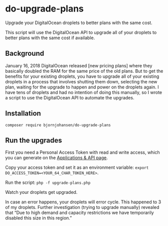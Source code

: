 # do-upgrade-plans
Upgrade your DigitalOcean droplets to better plans with the same cost.

This script will use the DigitalOcean API to upgrade all of your droplets to better plans with the same cost if available.

## Background

January 16, 2018 DigitalOcean released [new pricing plans] where they basically doubled the RAM for the same price of the old plans. But to get the benefits for your existing droplets, you have to upgrade all of your existing droplets in a process that involves shutting them down, selecting the new plan, waiting for the upgrade to happen and power on the droplets again. I have tens of droplets and had no intention of doing this manually, so I wrote a script to use the DigitalOcean API to automate the upgrades. 

## Installation

`composer require bjornjohansen/do-upgrade-plans`

## Run the upgrades

First you need a Personal Access Token with read and write access, which you can generate on the [Applications & API page](https://cloud.digitalocean.com/settings/api/tokens).

Copy your access token and set it as an environment variable: `export DO_ACCESS_TOKEN=<YOUR_64_CHAR_TOKEN_HERE>`.

Run the script: `php -f upgrade-plans.php`

Watch your droplets get upgraded.

In case an error happens, your droplets will error cycle. This happened to 3 of my droplets. Further investigation (trying to upgrade manually) revealed that “Due to high demand and capacity restrictions we have temporarily disabled this size in this region.”
